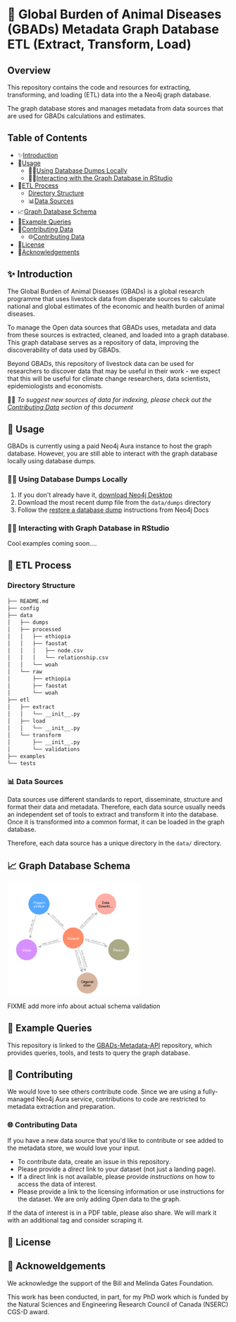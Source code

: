 # 🐄 Global Burden of Animal Diseases (GBADs) Metadata Graph Database ETL (Extract, Transform, Load)

## Overview 

This repository contains the code and resources for extracting, transforming, and loading (ETL) data into the a Neo4j graph database. 

The graph database stores and manages metadata from data sources that are used for GBADs calculations and estimates. 

## Table of Contents 

- ✨[Introduction](#introduction)
- 🚀[Usage](#usage)
    - 👩‍💻[Using Database Dumps Locally](#database-local)
    - 🧙‍♂️[Interacting with the Graph Database in RStudio](#interacting-with-graph-database-in-rstudio)
- 🔄[ETL Process](#etl-process)
    - [Directory Structure](#directory-structure)
    - 📊[Data Sources](#data-sources)
- 📈[Graph Database Schema](#graph-database-schema)
- 🔎[Example Queries](#example-queries)
- 🤝[Contributing Data](#contributing)
    - 🌐[Contributing Data](#contributing-data)
- 🪪[License](#license)
- 🙏[Acknowledgements](#acknowledgements)

## ✨ Introduction

The Global Burden of Animal Diseases (GBADs) is a global research programme that uses livestock data from disperate sources to calculate national and global estimates of the economic and health burden of animal diseases.

To manage the Open data sources that GBADs uses, metadata and data from these sources is extracted, cleaned, and loaded into a graph database. This graph database serves as a repository of data, improving the discoverability of data used by GBADs. 

Beyond GBADs, this repository of livestock data can be used for researchers to discover data that may be useful in their work - we expect that this will be useful for climate change researchers, data scientists, epidemiologists and economists. 

💛🦄 *To suggest new sources of data for indexing, please check out the [Contributing Data](#contributing) section of this document* 

## 🚀 Usage

GBADs is currently using a paid Neo4j Aura instance to host the graph database. However, you are still able to interact with the graph database locally using database dumps.

### 👩‍💻 Using Database Dumps Locally

1. If you don't already have it, [download Neo4j Desktop](https://neo4j.com/download/?utm_source=google&utm_medium=PaidSearch&utm_campaign=GDB&utm_content=AMS-X-SEM-Category-Expansion-Evergreen-Search&utm_term=&gad_source=1&gclid=Cj0KCQiAoeGuBhCBARIsAGfKY7yA_XIMqEkjpnmwFmdLJR68V3VG9MZNZKGd1UYkQfBLlY3NQSYFswMaAg8wEALw_wcB)
2. Download the most recent dump file from the `data/dumps` directory
3. Follow the [restore a database dump](https://neo4j.com/docs/operations-manual/current/backup-restore/restore-dump/) instructions from Neo4j Docs 

### 🧙‍♂️ Interacting with Graph Database in RStudio 

Cool examples coming soon....

## 🔄 ETL Process

### Directory Structure

```
├── README.md
├── config
├── data
│   ├── dumps
│   ├── processed
│   │   ├── ethiopia
│   │   ├── faostat
│   │   │   ├── node.csv
│   │   │   └── relationship.csv
│   │   └── woah
│   └── raw
│       ├── ethiopia
│       ├── faostat
│       └── woah
├── etl
│   ├── extract
│   │   └── __init__.py
│   ├── load
│   │   └── __init__.py
│   └── transform
│       ├── __init__.py
│       └── validations
├── examples
└── tests
```

### 📊 Data Sources

Data sources use different standards to report, disseminate, structure and format their data and metadata. Therefore, each data source usually needs an independent set of tools to extract and transform it into the database. Once it is transformed into a common format, it can be loaded in the graph database.

Therefore, each data source has a unique directory in the `data/` directory.

## 📈 Graph Database Schema 

<img src='graph-db-schema.png' alt='Graph Database Schema' width="300"/>

FIXME add more info about actual schema validation

## 🔎 Example Queries

This repository is linked to the [GBADs-Metadata-API](https://github.com/GBADsInformatics/GBADs-Metadata-API) repository, which provides queries, tools, and tests to query the graph database.

<!-- ## ⚡️ Performance Optimization

The performance optimization strategy: https://neo4j.com/docs/operations-manual/current/performance/

### Batch Size 

### Indexing 

### Cypher Query Optimization -->

## 🤝 Contributing

We would love to see others contribute code. Since we are using a fully-managed Neo4j Aura service, contributions to code are restricted to metadata extraction and preparation. 

### 🌐 Contributing Data

If you have a new data source that you'd like to contribute or see added to the metadata store, we would love your input. 
* To contribute data, create an issue in this repository. 
* Please provide a *direct* link to your dataset (not just a landing page). 
* If a direct link is not available, please provide *instructions* on how to access the data of interest. 
* Please provide a link to the licensing information or use instructions for the dataset. We are only adding *Open* data to the graph.

If the data of interest is in a PDF table, please also share. We will mark it with an additional tag and consider scraping it. 

## 🪪 License 


<!-- ## Disclaimer

This project is provided "as-is" with no warranties or guarantees. Use it at your own risk. The maintainers and contributors are not responsible for any damages or liabilities related to the use, modification, or distribution of this project. -->

## 🙏 Acknoweldgements

We acknowledge the support of the Bill and Melinda Gates Foundation. 

This work has been conducted, in part, for my PhD work which is funded by the Natural Sciences and Engineering Research Council of Canada (NSERC) CGS-D award. 
